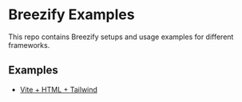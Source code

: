# Breezify Examples

This repo contains Breezify setups and usage examples for different frameworks.

## Examples

- [Vite + HTML + Tailwind](https://github.com/glebgorokhov/breezify-examples/tree/main/vite-html-tailwind)
